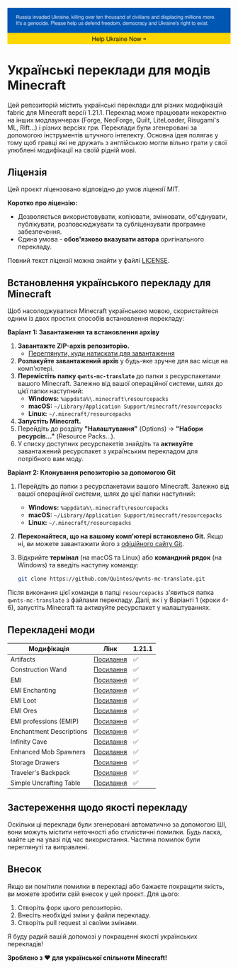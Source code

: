 [![Stand With Ukraine](https://raw.githubusercontent.com/vshymanskyy/StandWithUkraine/main/banner2-direct.svg)](https://vshymanskyy.github.io/StandWithUkraine/)<br>
# Українські переклади для модів Minecraft

Цей репозиторій містить українські переклади для різних модифікацій fabric для Minecraft версії 1.21.1. Переклад може працювати некоректно на інших модлаунчерах (Forge, NeoForge, Quilt, LiteLoader, Risugami's ML, Rift...) і різних версіях гри. Переклади були згенеровані за допомогою інструментів штучного інтелекту. Основна ідея полягає у тому щоб гравці які не дружать з англійською могли вільно грати у свої улюблені модифікації на своїй рідній мові.

## Ліцензія

Цей проєкт ліцензовано відповідно до умов ліцензії MIT.

**Коротко про ліцензію:**

* Дозволяється використовувати, копіювати, змінювати, об'єднувати, публікувати, розповсюджувати та субліцензувати програмне забезпечення.
* Єдина умова - **обов'язково вказувати автора** оригінального перекладу.

Повний текст ліцензії можна знайти у файлі [LICENSE](LICENSE).

## Встановлення українського перекладу для Minecraft

Щоб насолоджуватися Minecraft українською мовою, скористайтеся одним із двох простих способів встановлення перекладу:

**Варіант 1: Завантаження та встановлення архіву**

1.  **Завантажте ZIP-архів репозиторію.**
    * [Переглянути, куди натискати для завантаження](https://docs.github.com/en/get-started/start-your-journey/downloading-files-from-github#downloading-a-repositorys-files)
2.  **Розпакуйте завантажений архів** у будь-яке зручне для вас місце на комп'ютері.
3.  **Перемістіть папку `qwnts-mc-translate`** до папки з ресурспакетами вашого Minecraft. Залежно від вашої операційної системи, шлях до цієї папки наступний:
    * **Windows:** `%appdata%\.minecraft\resourcepacks`
    * **macOS:** `~/Library/Application Support/minecraft/resourcepacks`
    * **Linux:** `~/.minecraft/resourcepacks`
4.  **Запустіть Minecraft.**
5.  Перейдіть до розділу **"Налаштування"** (Options) → **"Набори ресурсів..."** (Resource Packs...).
6.  У списку доступних ресурспакетів знайдіть та **активуйте** завантажений ресурспакет з українським перекладом для потрібного вам моду.

**Варіант 2: Клонування репозиторію за допомогою Git**

1.  Перейдіть до папки з ресурспакетами вашого Minecraft. Залежно від вашої операційної системи, шлях до цієї папки наступний:

    * **Windows:** `%appdata%\.minecraft\resourcepacks`
    * **macOS:** `~/Library/Application Support/minecraft/resourcepacks`
    * **Linux:** `~/.minecraft/resourcepacks`

2.  **Переконайтеся, що на вашому комп'ютері встановлено Git.** Якщо ні, ви можете завантажити його з [офіційного сайту Git](https://git-scm.com/).

3.  Відкрийте **термінал** (на macOS та Linux) або **командний рядок** (на Windows) та введіть наступну команду:

    ```bash
    git clone https://github.com/Qu1ntos/qwnts-mc-translate.git
    ```

Після виконання цієї команди в папці `resourcepacks` з'явиться папка `qwnts-mc-translate` з файлами перекладу. Далі, як і у Варіанті 1 (кроки 4-6), запустіть Minecraft та активуйте ресурспакет у налаштуваннях.
 
## Перекладені моди
<table>
        <thead>
            <tr>
                <th>Модифікація</th>
                <th>Лінк</th>
                <th>1.21.1</th>
            </tr>
        </thead>
        <tbody>
            <tr>
                <td>Artifacts</td>
                <td><a href="https://modrinth.com/mod/artifacts">Посилання</a></td>
                <td>✅</td>
            </tr>
            <tr>
                <td>Construction Wand</td>
                <td><a href="https://modrinth.com/mod/construction-wand">Посилання</a></td>
                <td>✅</td>
            </tr>
            <tr>
                <td>EMI</td>
                <td><a href="https://modrinth.com/mod/emi">Посилання</a></td>
                <td>✅</td>
            </tr>
            <tr>
                <td>EMI Enchanting</td>
                <td><a href="https://modrinth.com/mod/emi-enchanting">Посилання</a></td>
                <td>✅</td>
            </tr>
            <tr>
                <td>EMI Loot</td>
                <td><a href="https://modrinth.com/mod/emi-loot">Посилання</a></td>
                <td>✅</td>
            </tr>
            <tr>
                <td>EMI Ores</td>
                <td><a href="https://modrinth.com/mod/emi-ores">Посилання</a></td>
                <td>✅</td>
            </tr>
            <tr>
                <td>EMI professions (EMIP)</td>
                <td><a href="https://modrinth.com/mod/emi-professions-(emip)">Посилання</a></td>
                <td>✅</td>
            </tr>
            <tr>
                <td>Enchantment Descriptions</td>
                <td><a href="https://modrinth.com/mod/enchantment-descriptions">Посилання</a></td>
                <td>✅</td>
            </tr>
            <tr>
                <td>Infinity Cave</td>
                <td><a href="https://modrinth.com/datapack/infinity-cave">Посилання</a></td>
                <td>✅</td>
            </tr>
            <tr>
                <td>Enhanced Mob Spawners</td>
                <td><a href="https://modrinth.com/mod/enhanced-mob-spawners">Посилання</a></td>
                <td>✅</td>
            </tr>
            <tr>
                <td>Storage Drawers</td>
                <td><a href="https://modrinth.com/mod/storagedrawers">Посилання</a></td>
                <td>✅</td>
            </tr>
            <tr>
                <td>Traveler's Backpack</td>
                <td><a href="https://modrinth.com/mod/travelersbackpack">Посилання</a></td>
                <td>✅</td>
            </tr>
            <tr>
                <td>Simple Uncrafting Table</td>
                <td><a href="https://modrinth.com/mod/simple-uncrafting-table">Посилання</a></td>
                <td>✅</td>
            </tr>
        </tbody>
    </table>

## Застереження щодо якості перекладу

Оскільки ці переклади були згенеровані автоматично за допомогою ШІ, вони можуть містити неточності або стилістичні помилки. Будь ласка, майте це на увазі під час використання.
Частина помилок були переглянуті та виправлені.

## Внесок

Якщо ви помітили помилки в перекладі або бажаєте покращити якість, ви можете зробити свій внесок у цей проєкт. Для цього:

1.  Створіть форк цього репозиторію.
2.  Внесіть необхідні зміни у файли перекладу.
3.  Створіть pull request зі своїми змінами.

Я буду радий вашій допомозі у покращенні якості українських перекладів!

**Зроблено з ❤️ для української спільноти Minecraft!**<br><br>
